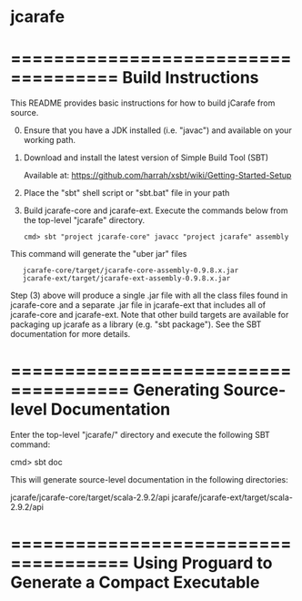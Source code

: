 jcarafe
=======

====================================
Build Instructions
====================================


This README provides basic instructions for how to build jCarafe
from source.

0) Ensure that you have a JDK installed (i.e. "javac") and available on your working path.

1) Download and install the latest version of Simple Build Tool (SBT)

   Available at: https://github.com/harrah/xsbt/wiki/Getting-Started-Setup

2) Place the "sbt" shell script or "sbt.bat" file in your path

3) Build jcarafe-core and jcarafe-ext.  Execute the commands below from the top-level "jcarafe" directory.

       cmd> sbt "project jcarafe-core" javacc "project jcarafe" assembly

This command will generate the "uber jar" files 

       jcarafe-core/target/jcarafe-core-assembly-0.9.8.x.jar
       jcarafe-ext/target/jcarafe-ext-assembly-0.9.8.x.jar

Step (3) above will produce a single .jar file with all the class files 
found in jcarafe-core and a separate .jar file in jcarafe-ext that includes all
of jcarafe-core and jcarafe-ext.  Note that other build targets are available
for packaging up jcarafe as a library (e.g. "sbt package").  See the SBT documentation
for more details.

=====================================
Generating Source-level Documentation
=====================================

Enter the top-level "jcarafe/" directory and execute the following SBT command:

  cmd> sbt doc

This will generate source-level documentation in the following directories:

  jcarafe/jcarafe-core/target/scala-2.9.2/api
  jcarafe/jcarafe-ext/target/scala-2.9.2/api


=====================================
Using Proguard to Generate a Compact Executable
=====================================

